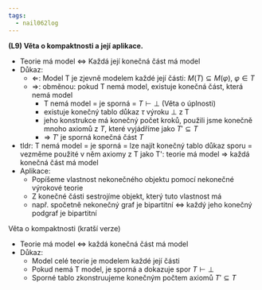 ```yaml
---
tags:
  - nail062log
---
```

**(L9) Věta o kompaktnosti a její aplikace.**
- Teorie má model <=> Každá její konečná část má model
- Důkaz:
	- $\Leftarrow$: Model T je zjevně modelem každé její části: $M(T)\subseteq M(\varphi)$, $\varphi\in T$
	- $\Rightarrow$: obměnou: pokud T nemá model, existuje konečná část, která nemá model
		- T nemá model = je sporná = $T \vdash \bot$ (Věta o úplnosti)
		- existuje konečný tablo důkaz $\tau$ výroku $\bot$ z T
		- jeho konstrukce má konečný počet kroků, použili jsme konečně mnoho axiomů z $T$, které vyjádříme jako $T' \subseteq T$
		- => $T'$ je sporná konečná část $T$
- tldr: T nemá model = je sporná = lze najít konečný tablo důkaz sporu = vezměme použité v něm axiomy z T jako T': teorie má model => každá konečná část má model
- Aplikace:
	- Popíšeme vlastnost nekonečného objektu pomocí nekonečné výrokové teorie
	- Z konečné části sestrojíme objekt, který tuto vlastnost má
	- např. spočetně nekonečný graf je bipartitní <=> každý jeho konečný podgraf je bipartitní

Věta o kompaktnosti (kratší verze)
- Teorie má model <=> každá konečná část má model
- Důkaz:
	- Model celé teorie je modelem každé její části
	- Pokud nemá T model, je sporná a dokazuje spor $T \vdash \bot$
	- Sporné tablo zkonstruujeme konečným počtem axiomů $T' \subseteq T$